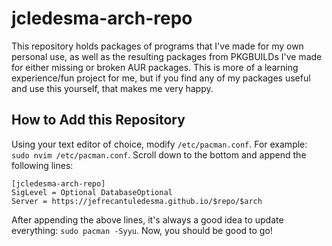 # jcledesma-arch-repo
This repository holds packages of programs that I've made for my own personal use, as well as the resulting packages from PKGBUILDs I've made for either missing or broken AUR packages. 
This is more of a learning experience/fun project for me, but if you find any of my packages useful and use this yourself, that makes me very happy. 

## How to Add this Repository
Using your text editor of choice, modify `/etc/pacman.conf`. For example: `sudo nvim /etc/pacman.conf`. Scroll down to the bottom and append the following lines: 
```
[jcledesma-arch-repo]
SigLevel = Optional DatabaseOptional
Server = https://jefrecantuledesma.github.io/$repo/$arch
```

After appending the above lines, it's always a good idea to update everything: `sudo pacman -Syyu`. Now, you should be good to go!
